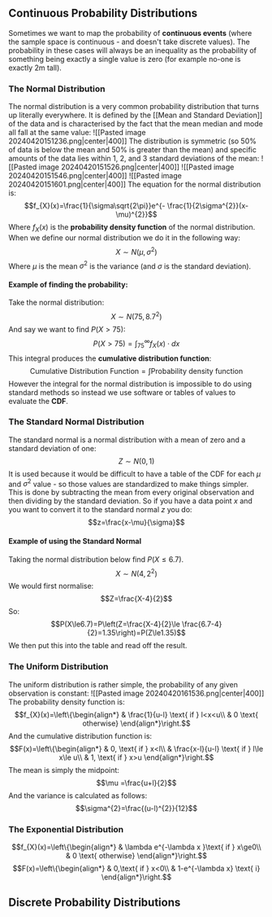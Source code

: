 ## Continuous Probability Distributions
Sometimes we want to map the probability of **continuous events** (where the sample space is continuous - and doesn't take discrete values).
The probability in these cases will always be an inequality as the probability of something being exactly a single value is zero (for example no-one is exactly 2m tall).
### The Normal Distribution
The normal distribution is a very common probability distribution that turns up literally everywhere. It is defined by the [[Mean and Standard Deviation]] of the data and is characterised by the fact that the mean median and mode all fall at the same value:
![[Pasted image 20240420151236.png|center|400]]
The distribution is symmetric (so 50% of data is below the mean and 50% is greater than the mean) and specific amounts of the data lies within 1, 2, and 3 standard deviations of the mean:
![[Pasted image 20240420151526.png|center|400]]
![[Pasted image 20240420151546.png|center|400]]
![[Pasted image 20240420151601.png|center|400]]
The equation for the normal distribution is:
$$f_{X}(x)=\frac{1}{\sigma\sqrt{2\pi}}e^{- \frac{1}{2\sigma^{2}}(x-\mu)^{2}}$$
Where $f_X(x)$ is the **probability density function** of the normal distribution.
\
When we define our normal distribution we do it in the following way:
$$X\sim N(\mu,\sigma^{2})$$
Where $\mu$ is the mean $\sigma^{2}$ is the variance (and $\sigma$ is the standard deviation).
#### Example of finding the probability:
Take the normal distribution:
$$X\sim N(75,8.7^{2})$$
And say we want to find $P(X>75)$:
$$P(X>75)=\int^{\infty}_{75}f_{X}(x)\cdot dx$$
This integral produces the **cumulative distribution function**:
$$\text {Cumulative Distribution Function}=\int\text{Probability density function}$$
However the integral for the normal distribution is impossible to do using standard methods so instead we use software or tables of values to evaluate the **CDF**.
### The Standard Normal Distribution
The standard normal is a normal distribution with a mean of zero and a standard deviation of one:
$$Z\sim N(0,1)$$
It is used because it would be difficult to have a table of the CDF for each $\mu$ and $\sigma^{2}$ value - so those values are standardized to make things simpler.
This is done by subtracting the mean from every original observation and then dividing by the standard deviation.
So if you have a data point $x$ and you want to convert it to the standard normal $z$ you do:
$$z=\frac{x-\mu}{\sigma}$$
#### Example of using the Standard Normal
Taking the normal distribution below find $P(X\le 6.7)$.
$$X\sim N(4,2^{2})$$
We would first normalise:
$$Z=\frac{X-4}{2}$$
So:
$$P(X\le6.7)=P\left(Z=\frac{X-4}{2}\le \frac{6.7-4}{2}=1.35\right)=P(Z\le1.35)$$
We then put this into the table and read off the result.

### The Uniform Distribution
The uniform distribution is rather simple, the probability of any given observation is constant:
![[Pasted image 20240420161536.png|center|400]]
The probability density function is:
$$f_{X}(x)=\left\{\begin{align*}
& \frac{1}{u-l} \text{ if } l<x<u\\
& 0 \text{ otherwise}
\end{align*}\right.$$
And the cumulative distribution function is:
$$F(x)=\left\{\begin{align*}
& 0, \text{ if } x<l\\
& \frac{x-l}{u-l} \text{ if } l\le x\le u\\
& 1, \text{ if } x>u 
\end{align*}\right.$$
The mean is simply the midpoint:
$$\mu =\frac{u+l}{2}$$
And the variance is calculated as follows:
$$\sigma^{2}=\frac{(u-l)^{2}}{12}$$
### The Exponential Distribution
$$f_{X}(x)=\left\{\begin{align*}
& \lambda e^{-\lambda x }\text{ if } x\ge0\\
& 0 \text{ otherwise}
\end{align*}\right.$$
$$F(x)=\left\{\begin{align*}
& 0,\text{ if } x<0\\
& 1-e^{-\lambda x} \text{ i}
\end{align*}\right.$$

## Discrete Probability Distributions
